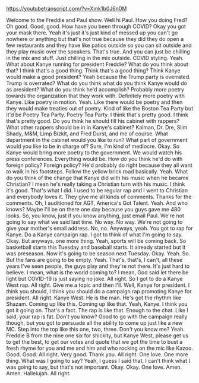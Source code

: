 https://youtubetranscript.com/?v=Xmk1b0J6n0M

 Welcome to the Freddie and Paul show. Well hi Paul. How you doing Fred? Oh good. Good, good. How have you been through COVID? Okay you got your mask there. Yeah it's just it's just kind of messed up you can't go nowhere or anything but that's not true because they did they do open a few restaurants and they have like patios outside so you can sit outside and they play music over the speakers. That's true. And you can just be chilling in the mix and stuff. Just chilling in the mix outside. COVID styling. Yeah. What about Kanye running for president Freddie? What do you think about that? I think that's a good thing. Think that's a good thing? Think Kanye would make a good president? Yeah because the Trump party is overrated. Trump is overrated? What do you think what do you think Kanye would do as president? What do you think he'd accomplish? Probably more poetry towards the organization that they work with. Definitely more poetry with Kanye. Like poetry in motion. Yeah. Like there would be poetry and then they would make treaties out of poetry. Kind of like the Boston Tea Party but it'd be Poetry Tea Party. Poetry Tea Party. I think that's pretty good. I think that's pretty good. Do you think he should fill his cabinet with rappers? What other rappers should be in in Kanye's cabinet? Kalman, Dr. Dre, Slim Shady, M&M, Limp Bizkit, and Fred Durst, and me of course. What department in the cabinet would you like to run? What part of government would you like to be in charge of? Sure, I'm kind of mediocre. Okay. So Kanye would bring more poetry to the government. We would watch his press conferences. Everything would be. How do you think he'd do with foreign policy? Foreign policy? He'd probably do right because they all want to walk in his footsteps. Follow the yellow brick road basically. Yeah. What do you think of the change that Kanye did with his music when he became Christian? I mean he's really taking a Christian turn with his music. I think it's good. That's what I did. I used to be regular rap and I went to Christian and everybody loves it. They give me all kinds of comments. Thanks for the comments. Oh, I auditioned for AGT, America's Got Talent. Yeah. And who knows? Maybe I'll be on there one day because you guys gave me 480 looks. So, you know, just if you know anything, just email Paul. We're not going to say what we said last time. No way. No way. We're not going to give your mother's email address. No, no. Anyways, yeah. You got to rap for Kanye. Do a Kanye campaign rap. I got to think of what I'm going to say. Okay. But anyways, one more thing. Yeah, sports will be coming back. So basketball starts this Tuesday and baseball starts. It already started but it was preseason. Now it's going to be season next Tuesday. Okay. Yeah. So. But the fans are going to be empty. Yeah. That's, that's, I can't, all these years I've seen people, the guys play and they're not there. It's just hard to believe. I mean, what is the world coming to? I mean, God said let there be light but COVID-19 is just saying no joke. All right. So I got to do a Kanye West rap. All right. Give me a topic and then I'll. Well, Kanye for president. I think you should, I think you should do a campaign rap promoting Kanye for president. All right. Kanye West. He is the man. He's got the rhythm like Shazam. Coming up like this. Coming up like that. Yeah, Kanye. I think you got it going on. That's a fact. The rap is like that. Enough to the chat. Like I said, your rap is fat. Don't you know? Good to go with the campaign really though, but you got to persuade all the ability to come up just like a new MC. Step into the top like this one, two, three. Don't you know me? Yeah. Freddie B from the nine one six for shickity, but Kanye West, please get us to get the best, to get our votes and quote that we got the time to bust a fresh rhyme for you and me and him and who rocking on the mic like Kazoo. Good. Good. All right. Very good. Thank you. All right. One love. One more thing. What was I going to say? Yeah, I guess I said that. I can't think what I was going to say, but that's not important. Okay. Okay. One love. Amen. Amen. Hallelujah. All right.